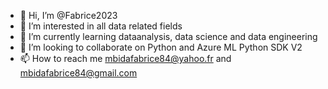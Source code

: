 - 👋 Hi, I’m @Fabrice2023
- 👀 I’m interested in all data related fields
- 🌱 I’m currently learning dataanalysis, data science and data engineering
- 💞️ I’m looking to collaborate on Python and Azure ML Python SDK V2
- 📫 How to reach me mbidafabrice84@yahoo.fr and mbidafabrice84@gmail.com

<!---
Fabrice2023/Fabrice2023 is a ✨ special ✨ repository because its `README.md` (this file) appears on your GitHub profile.
You can click the Preview link to take a look at your changes.
--->
